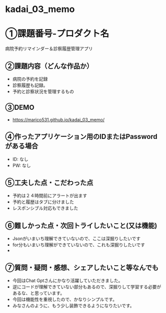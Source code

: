 # kadai_03_memo
# ①課題番号-プロダクト名

病院予約リマインダー＆診察履歴管理アプリ

## ②課題内容（どんな作品か）

- 病院の予約を記録
- 診察履歴も記録。
- 予約と診察状況を管理するもの

## ③DEMO

- https://marico531.github.io/kadai_03_memo/

## ④作ったアプリケーション用のIDまたはPasswordがある場合

- ID: なし
- PW: なし

## ⑤工夫した点・こだわった点

- 予約は２４時間前にアラートが出ます
- 予約と履歴はタブに分けました
- レスポンシブル対応もできました

## ⑥難しかった点・次回トライしたいこと(又は機能)

- Jsonがいまいち理解できていないので、ここは深掘りしたいです
- for分もいまいち理解ができていないので、これも深掘りしたいです
- 

## ⑦質問・疑問・感想、シェアしたいこと等なんでも

- 今回はChat Gptさんにかなり活躍していただきました。
- 逆にコードが理解できていない部分もあるので、深掘りして学習する必要があるな、と思っています。
- 今回は機能性を重視したので、かなりシンプルです。
- みなさんのように、もう少し装飾できるようになりたいです。
